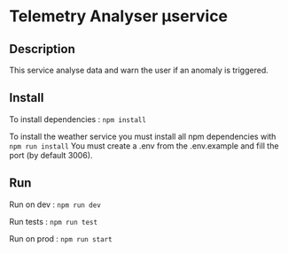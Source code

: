 # Telemetry Analyser µservice

## Description 
This service analyse data and warn the user if an anomaly is triggered.
## Install 

To install dependencies :
```npm install```

To install the weather service you must install all npm dependencies with
`npm run install`
You must create a .env from the .env.example and fill the port (by default 3006).

## Run

Run on dev :
```npm run dev```

Run tests : 
```npm run test```

Run on prod : 
```npm run start```


